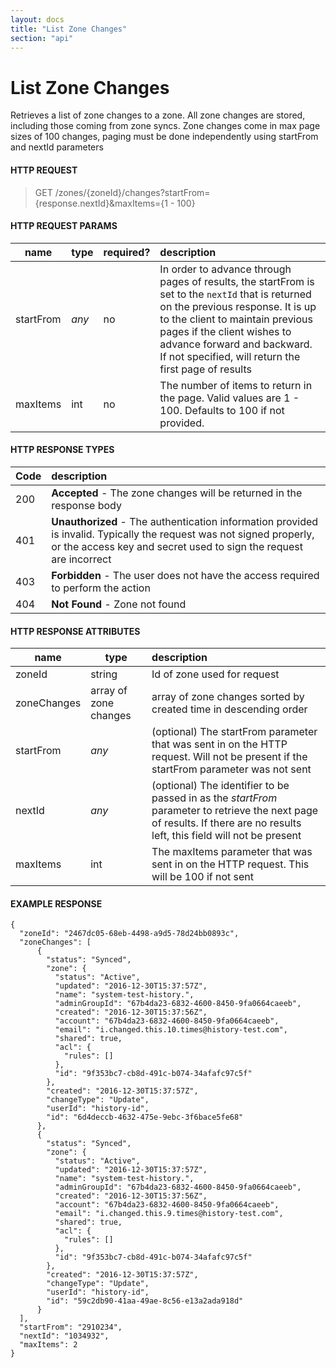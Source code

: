 ```yaml
---
layout: docs
title: "List Zone Changes"
section: "api"
---
```


# List Zone Changes

Retrieves a list of zone changes to a zone. All zone changes are stored, including those coming from zone syncs. Zone changes come in max page sizes of 100 changes, paging must be done independently using startFrom and nextId parameters

#### HTTP REQUEST

> GET /zones/{zoneId}/changes?startFrom={response.nextId}&maxItems={1 - 100}

#### HTTP REQUEST PARAMS

name          | type          | required?   | description |
 ------------ | ------------- | ----------- | :---------- |
startFrom     | *any*         | no          | In order to advance through pages of results, the startFrom is set to the `nextId` that is returned on the previous response.  It is up to the client to maintain previous pages if the client wishes to advance forward and backward.   If not specified, will return the first page of results |
maxItems      | int           | no          | The number of items to return in the page.  Valid values are 1 - 100. Defaults to 100 if not provided. |

#### HTTP RESPONSE TYPES

Code          | description |
 ------------ | :---------- |
200           | **Accepted** - The zone changes will be returned in the response body|
401           | **Unauthorized** - The authentication information provided is invalid.  Typically the request was not signed properly, or the access key and secret used to sign the request are incorrect |
403           | **Forbidden** - The user does not have the access required to perform the action |
404           | **Not Found** - Zone not found |

#### HTTP RESPONSE ATTRIBUTES

name          | type          | description |
 ------------ | ------------- | :---------- |
zoneId        | string        | Id of zone used for request |
zoneChanges   | array of zone changes | array of zone changes sorted by created time in descending order |
startFrom     | *any*         | (optional) The startFrom parameter that was sent in on the HTTP request.  Will not be present if the startFrom parameter was not sent |
nextId        | *any*         | (optional) The identifier to be passed in as the *startFrom* parameter to retrieve the next page of results.  If there are no results left, this field will not be present |
maxItems      | int           | The maxItems parameter that was sent in on the HTTP request.  This will be 100 if not sent |

#### EXAMPLE RESPONSE

```
{
  "zoneId": "2467dc05-68eb-4498-a9d5-78d24bb0893c",
  "zoneChanges": [
      {
        "status": "Synced",
        "zone": {
          "status": "Active",
          "updated": "2016-12-30T15:37:57Z",
          "name": "system-test-history.",
          "adminGroupId": "67b4da23-6832-4600-8450-9fa0664caeeb",
          "created": "2016-12-30T15:37:56Z",
          "account": "67b4da23-6832-4600-8450-9fa0664caeeb",
          "email": "i.changed.this.10.times@history-test.com",
          "shared": true,
          "acl": {
            "rules": []
          },
          "id": "9f353bc7-cb8d-491c-b074-34afafc97c5f"
        },
        "created": "2016-12-30T15:37:57Z",
        "changeType": "Update",
        "userId": "history-id",
        "id": "6d4deccb-4632-475e-9ebc-3f6bace5fe68"
      },
      {
        "status": "Synced",
        "zone": {
          "status": "Active",
          "updated": "2016-12-30T15:37:57Z",
          "name": "system-test-history.",
          "adminGroupId": "67b4da23-6832-4600-8450-9fa0664caeeb",
          "created": "2016-12-30T15:37:56Z",
          "account": "67b4da23-6832-4600-8450-9fa0664caeeb",
          "email": "i.changed.this.9.times@history-test.com",
          "shared": true,
          "acl": {
            "rules": []
          },
          "id": "9f353bc7-cb8d-491c-b074-34afafc97c5f"
        },
        "created": "2016-12-30T15:37:57Z",
        "changeType": "Update",
        "userId": "history-id",
        "id": "59c2db90-41aa-49ae-8c56-e13a2ada918d"
      }
  ],
  "startFrom": "2910234",
  "nextId": "1034932",
  "maxItems": 2
}
```
